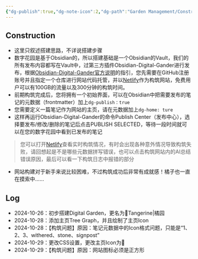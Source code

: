```yaml
---
{"dg-publish":true,"dg-note-icon":2,"dg-path":"Garden Management/Construction Process.md","permalink":"/Garden Management/Construction Process/","dgPassFrontmatter":true,"noteIcon":2,"created":"2024-10-26T20:16:51.000+08:00","updated":"2024-10-30T20:21:07.302+08:00"}
---
```


## Construction
- 这里只叙述搭建思路，不详说搭建步骤
- 数字花园是基于Obsidian的，所以搭建基础是一个Obsidian的Vault，我们的所有发布内容都写在Vault中，过第三方插件Obsidian-Digital-Gander进行发布，根据[Obsidian-Digital-Gander官方说明](https://dg-docs.ole.dev/)的指引，您先需要在GitHub注册账号并且指定一个仓库进行网站代码托管，并以[Netlify](https://app.netlify.com)作为构筑网站，免费用户可以有100GB的流量以及300分钟的构筑时间。
- 前期构筑完成后，您将拥有一个初始界面，可以在Obsidian中把需要发布的笔记的元数据（frontmatter）加上`dg-publish：true`
- 您需要定义一篇笔记作为网站的主页，请在元数据加上`dg-home: ture`
- 这样再运行Obsidian-Digital-Gander的命令Publish Center（发布中心），选择要发布/修改/删除的笔记后点击PUBLISH SELECTED，等待一段时间就可以在您的数字花园中看到已发布的笔记

>您可以打开[Netlify](https://app.netlify.com)查看实时构筑情况，有时会出现各种意外情况导致构筑失败，请回想起是不是哪些元数据拼写错误，也可以点击构筑网站内的AI总结错误原因，最后可以看一下构筑日志中报错的部分

- 网站构建对于新手来说比较困难，不过构筑成功后非常有成就感！橘子也一直在摸索中……
## Log
- 2024-10-26：初步搭建Digital Garden，更名为🍊Tangerine|橘园
- 2024-10-28：添加主页Tree Graph，并且绘制了主页Icon
- 2024-10-28：【构筑问题】原因：笔记元数据中的Icon格式问题，只能是“1、2、3、withered、stone、signpost”
- 2024-10-29：更改CSS设置，更改主页Icon为🍊
- 2024-10-29：【构筑问题】原因：网站图标必须是正方形